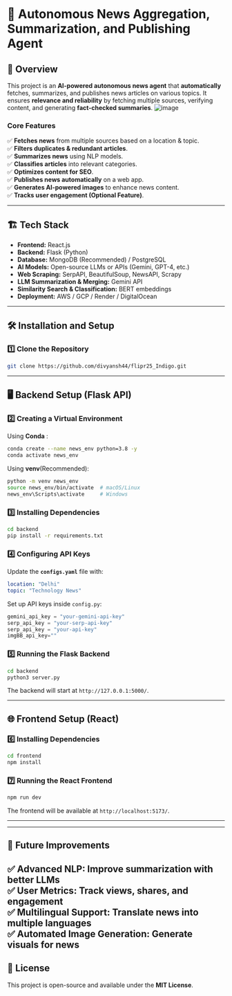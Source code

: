# 📰 Autonomous News Aggregation, Summarization, and Publishing Agent

## 🚀 Overview
This project is an **AI-powered autonomous news agent** that **automatically** fetches, summarizes, and publishes news articles on various topics. It ensures **relevance and reliability** by fetching multiple sources, verifying content, and generating **fact-checked summaries**.
![image](https://github.com/user-attachments/assets/07142275-33e9-4698-a167-2d59badd3fa1)

### **Core Features**
✅ **Fetches news** from multiple sources based on a location & topic.  
✅ **Filters duplicates & redundant articles**.  
✅ **Summarizes news** using NLP models.  
✅ **Classifies articles** into relevant categories.  
✅ **Optimizes content for SEO**.  
✅ **Publishes news automatically** on a web app.  
✅ **Generates AI-powered images** to enhance news content.  
✅ **Tracks user engagement (Optional Feature)**.  

---

## 🏗 Tech Stack
- **Frontend:** React.js
- **Backend:** Flask (Python)
- **Database:** MongoDB (Recommended) / PostgreSQL
- **AI Models:** Open-source LLMs or APIs (Gemini, GPT-4, etc.)
- **Web Scraping:** SerpAPI, BeautifulSoup, NewsAPI, Scrapy
- **LLM Summarization & Merging:** Gemini API
- **Similarity Search & Classification:** BERT embeddings
- **Deployment:** AWS / GCP / Render / DigitalOcean

---

## 🛠 Installation and Setup

### **1️⃣ Clone the Repository**
```bash
git clone https://github.com/divyansh44/flipr25_Indigo.git

```

---

## 🖥 Backend Setup (Flask API)
### **2️⃣ Creating a Virtual Environment**
Using **Conda** :
```bash
conda create --name news_env python=3.8 -y
conda activate news_env
```

Using **venv**(Recommended):
```bash
python -m venv news_env
source news_env/bin/activate  # macOS/Linux
news_env\Scripts\activate     # Windows
```

### **3️⃣ Installing Dependencies**
```bash
cd backend
pip install -r requirements.txt
```

### **4️⃣ Configuring API Keys**
Update the **`configs.yaml`** file with:
```yaml
location: "Delhi"
topic: "Technology News"

```
Set up API keys inside `config.py`:
```python
gemini_api_key = "your-gemini-api-key"
serp_api_key = "your-serp-api-key"
serp_api_key = "your-api-key"
imgBB_api_key=""

```

### **5️⃣ Running the Flask Backend**
```bash
cd backend
python3 server.py
```
The backend will start at `http://127.0.0.1:5000/`.

---

## 🌐 Frontend Setup (React)
### **6️⃣ Installing Dependencies**
```bash
cd frontend
npm install

```

### **7️⃣ Running the React Frontend**
```bash
npm run dev
```
The frontend will be available at `http://localhost:5173/`.

---




---
## 🎯 Future Improvements
✅ **Advanced NLP**: Improve summarization with better LLMs  
✅ **User Metrics**: Track views, shares, and engagement  
✅ **Multilingual Support**: Translate news into multiple languages  
✅ **Automated Image Generation**: Generate visuals for news  
---

## 📜 License
This project is open-source and available under the **MIT License**.

